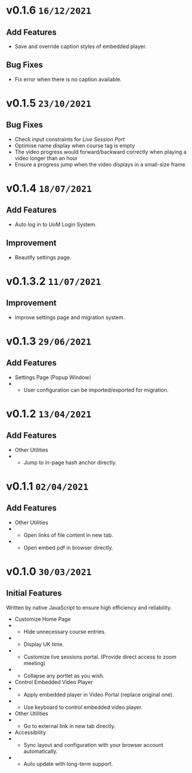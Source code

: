 # v0.1.6 `16/12/2021`
## Add Features
+ Save and override caption styles of embedded player.
## Bug Fixes
+ Fix error when there is no caption available.

# v0.1.5 `23/10/2021`
## Bug Fixes
+ Check input constraints for *Live Session Port*
+ Optimise name display when course tag is empty
+ The video progress would forward/backward correctly when playing a video longer than an hour
+ Ensure a progress jump when the video displays in a small-size frame

# v0.1.4 `18/07/2021`
## Add Features
+ Auto log in to UoM Login System.
## Improvement
+ Beautify settings page.

# v0.1.3.2 `11/07/2021`
## Improvement
+ Improve settings page and migration system.

# v0.1.3 `29/06/2021`
## Add Features
+ Settings Page (Popup Window)
+ + User configuration can be imported/exported for migration.

# v0.1.2 `13/04/2021`
## Add Features
+ Other Utilities
+ + Jump to in-page hash anchor directly.

# v0.1.1 `02/04/2021`
## Add Features
+ Other Utilities
+ + Open links of file content in new tab.
+ + Open embed pdf in browser directly.

# v0.1.0 `30/03/2021`
## Initial Features
Written by native JavaScript to ensure high efficiency and reliability.
+ Customize Home Page
+ + Hide unnecessary course entries.
+ + Display UK time.
+ + Customize live sessions portal. (Provide direct access to zoom meeting)
+ + Collapse any portlet as you wish.
+ Control Embedded Video Player
+ + Apply embedded player in Video Portal (replace original one).
+ + Use keyboard to control embedded video player.
+ Other Utilities
+ + Go to external link in new tab directly.
+ Accessibility
+ + Sync layout and configuration with your browser account automatically.
+ + Auto update with long-term support.

